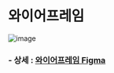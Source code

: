 
# 와이어프레임


![image](https://github.com/jaewonwi/ssafy_enjoytrip_team9/assets/80496853/b9b6654b-e895-43cb-a214-94cbd02d5210)


### - 상세 : [와이어프레임 Figma](https://www.figma.com/file/QLgBsRePhWWs47Gc2Mlznz/SSAFY10-%3CE204%3E?type=design&node-id=0%3A1&mode=design&t=YrSoizcz5QtvxuB3-1)
